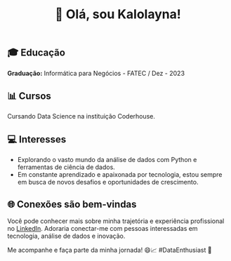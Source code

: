 <!DOCTYPE html>
<html lang="pt-BR">
<head>
    <meta charset="UTF-8">
    <meta name="viewport" content="width=device-width, initial-scale=1.0">
</head>
<body>
    <header>
        <h1>👋 Olá, sou Kalolayna!</h1>
    </header>
    <section>
        <h2>🎓 Educação</h2>
        <p><strong>Graduação:</strong> Informática para Negócios - FATEC / Dez - 2023</p>
    </section>
    <section>
        <h2>📊 Cursos</h2>
        <p> Cursando Data Science na instituição Coderhouse.</p>
    </section>
    <section>
        <h2>💻 Interesses</h2>
        <ul>
            <li>Explorando o vasto mundo da análise de dados com Python e ferramentas de ciência de dados.</li>
            <li>Em constante aprendizado e apaixonada por tecnologia, estou sempre em busca de novos desafios e oportunidades de crescimento.</li>
        </ul>
    </section>
    <section>
        <h2>🌐 Conexões são bem-vindas</h2>
        <p>Você pode conhecer mais sobre minha trajetória e experiência profissional no <a href="https://www.linkedin.com/in/kalolayna-millaqueo-15b1ba204" target="_blank">LinkedIn</a>. Adoraria conectar-me com pessoas interessadas em tecnologia, análise de dados e inovação.</p>
    </section>
    <footer>
        <p>Me acompanhe e faça parte da minha jornada! 😄📈 #DataEnthusiast 🐍 </p>
    </footer>
</body>
</html>
